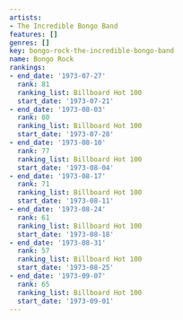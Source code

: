 ```yaml
---
artists:
- The Incredible Bongo Band
features: []
genres: []
key: bongo-rock-the-incredible-bongo-band
name: Bongo Rock
rankings:
- end_date: '1973-07-27'
  rank: 81
  ranking_list: Billboard Hot 100
  start_date: '1973-07-21'
- end_date: '1973-08-03'
  rank: 80
  ranking_list: Billboard Hot 100
  start_date: '1973-07-28'
- end_date: '1973-08-10'
  rank: 77
  ranking_list: Billboard Hot 100
  start_date: '1973-08-04'
- end_date: '1973-08-17'
  rank: 71
  ranking_list: Billboard Hot 100
  start_date: '1973-08-11'
- end_date: '1973-08-24'
  rank: 61
  ranking_list: Billboard Hot 100
  start_date: '1973-08-18'
- end_date: '1973-08-31'
  rank: 57
  ranking_list: Billboard Hot 100
  start_date: '1973-08-25'
- end_date: '1973-09-07'
  rank: 65
  ranking_list: Billboard Hot 100
  start_date: '1973-09-01'
---
```


